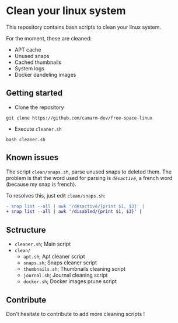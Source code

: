 # Clean your linux system

This repository contains bash scripts to clean your linux system.

For the moment, these are cleaned:
- APT cache
- Unused snaps
- Cached thumbnails
- System logs
- Docker dandeling images

## Getting started
- Clone the repository
```shell
git clone https://github.com/camarm-dev/free-space-linux
```
- Execute `cleaner.sh`
```shell
bash cleaner.sh
```

## Known issues

The script `clean/snaps.sh`, parse unused snaps to deleted them. The problem is that the word used for parsing is _`désactivé`_, a french word (because my snap is french).

To resolves this, just edit `clean/snaps.sh`:

```diff
- snap list --all | awk '/désactivé/{print $1, $3}' |
+ snap list --all | awk '/disabled/{print $1, $3}' |
```

## Sctructure

- `cleaner.sh`; Main script
- `clean/`
	- `apt.sh`; Apt cleaner script
	- `snaps.sh`; Snaps cleaner script
	- `thumbnails.sh`; Thumbnails cleaning script
	- `journal.sh`; Journal cleaning script
	- `docker.sh`; Docker images prune script

## Contribute

Don't hesitate to contribute to add more cleaning scripts !

